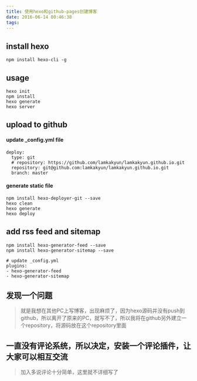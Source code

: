 ```yaml
---
title: 使用hexo和github-pages创建博客
date: 2016-06-14 00:46:38
tags:
---
```


## install hexo
	npm install hexo-cli -g

## usage
	hexo init
	npm install
	hexo generate
	hexo server

## upload to github

#### update _config.yml file
	deploy:
	  type: git
	  # repository: https://github.com/lamkakyun/lamkakyun.github.io.git
	  repository: git@github.com:lamkakyun/lamkakyun.github.io.git
	  branch: master

#### generate static file
	npm install hexo-deployer-git --save
	hexo clean
	hexo generate
	hexo deploy

## add rss feed and sitemap
	npm install hexo-generator-feed --save
	npm install hexo-generator-sitemap --save

	# update _config.yml
	plugins:
	- hexo-generator-feed
	- hexo-generator-sitemap


## 发现一个问题
> 就是我想在其他PC上写博客，出现麻烦了，因为hexo源码并没有push到github，所以离开了原来的PC，就写不了，所以我将在github另外建立一个repository，将源码放在这个repository里面


## 一直没有评论系统，所以决定，安装一个评论插件，让大家可以相互交流
> 加入多说评论十分简单，这里就不详细写了
